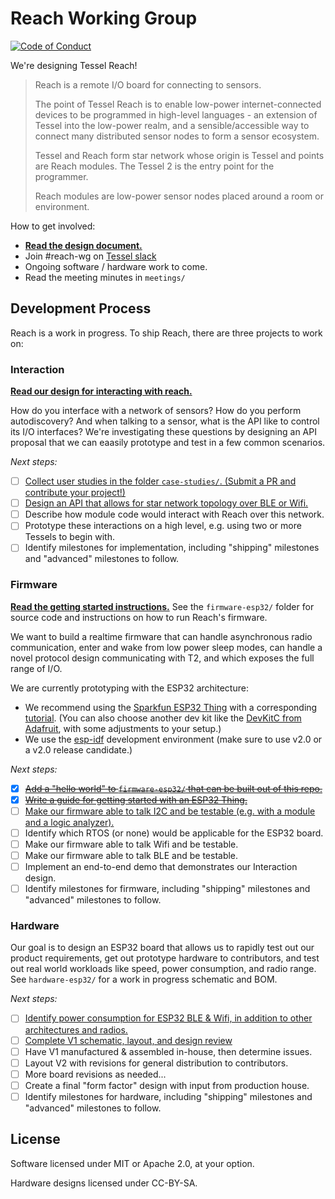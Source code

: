# Reach Working Group

[![Code of Conduct](https://img.shields.io/badge/%E2%9D%A4-code%20of%20conduct-blue.svg?style=flat)](https://github.com/tessel/project/blob/master/CONDUCT.md)

We're designing Tessel Reach!

> Reach is a remote I/O board for connecting to sensors.
>
> The point of Tessel Reach is to enable low-power internet-connected devices to be programmed in high-level languages - an extension of Tessel into the low-power realm, and a sensible/accessible way to connect many distributed sensor nodes to form a sensor ecosystem.
>
> Tessel and Reach form star network whose origin is Tessel and points are Reach modules. The Tessel 2 is the entry point for the programmer.
>
> Reach modules are low-power sensor nodes placed around a room or environment.

How to get involved:

* **[Read the design document.](https://github.com/tessel/reach-wg/issues/12)**
* Join #reach-wg on [Tessel slack](//tessel.io/slack)
* Ongoing software / hardware work to come.
* Read the meeting minutes in `meetings/`

## Development Process

Reach is a work in progress. To ship Reach, there are three projects to work on:

### Interaction

**[Read our design for interacting with reach.](https://github.com/tessel/reach-wg/blob/master/INTERACTION.md)** 

How do you interface with a network of sensors? How do you perform autodiscovery? And when talking to a sensor, what is the API like to control its I/O interfaces? We're investigating these questions by designing an API proposal that we can eaasily prototype and test in a few common scenarios.

*Next steps:*

* [ ] [Collect user studies in the folder `case-studies/`. (Submit a PR and contribute your project!)](https://github.com/tessel/reach-wg/issues/11)
* [ ] [Design an API that allows for star network topology over BLE or Wifi.](https://github.com/tessel/reach-wg/issues/13)
* [ ] Describe how module code would interact with Reach over this network.
* [ ] Prototype these interactions on a high level, e.g. using two or more Tessels to begin with.
* [ ] Identify milestones for implementation, including "shipping" milestones and "advanced" milestones to follow.

### Firmware

[**Read the getting started instructions.**](https://github.com/tessel/reach-wg/blob/master/firmware-esp32/README.md) See the `firmware-esp32/` folder for source code and instructions on how to run Reach's firmware.

We want to build a realtime firmware that can handle asynchronous radio communication, enter and wake from low power sleep modes, can handle a novel protocol design communicating with T2, and which exposes the full range of I/O.

We are currently prototyping with the ESP32 architecture:

* We recommend using the [Sparkfun ESP32 Thing](https://www.sparkfun.com/products/13907) with a corresponding [tutorial](https://learn.sparkfun.com/tutorials/esp32-thing-hookup-guide). (You can also choose another dev kit like the [DevKitC from Adafruit](https://www.adafruit.com/products/3269), with some adjustments to your setup.)
* We use the [esp-idf](https://github.com/espressif/esp-idf) development environment (make sure to use v2.0 or a v2.0 release candidate.)

*Next steps:*

* [x] <s>[Add a "hello world" to `firmware-esp32/` that can be built out of this repo.](https://github.com/tessel/reach-wg/issues/14)</s>
* [x] <s>[Write a guide for getting started with an ESP32 Thing.](https://github.com/tessel/reach-wg/issues/17)</s>
* [ ] [Make our firmware able to talk I2C and be testable (e.g. with a module and a logic analyzer).](https://github.com/tessel/reach-wg/issues/18)
* [ ] Identify which RTOS (or none) would be applicable for the ESP32 board.
* [ ] Make our firmware able to talk Wifi and be testable.
* [ ] Make our firmware able to talk BLE and be testable.
* [ ] Implement an end-to-end demo that demonstrates our Interaction design.
* [ ] Identify milestones for firmware, including "shipping" milestones and "advanced" milestones to follow.

### Hardware

Our goal is to design an ESP32 board that allows us to rapidly test out our product requirements, get out prototype hardware to contributors, and test out real world workloads like speed, power consumption, and radio range. See `hardware-esp32/` for a work in progress schematic and BOM.

*Next steps:*

* [ ] [Identify power consumption for ESP32 BLE & Wifi, in addition to other architectures and radios.](https://github.com/tessel/reach-wg/issues/15)
* [ ] [Complete V1 schematic, layout, and design review](https://github.com/tessel/reach-wg/issues/16)
* [ ] Have V1 manufactured & assembled in-house, then determine issues.
* [ ] Layout V2 with revisions for general distribution to contributors.
* [ ] More board revisions as needed...
* [ ] Create a final "form factor" design with input from production house.
* [ ] Identify milestones for hardware, including "shipping" milestones and "advanced" milestones to follow.

## License

Software licensed under MIT or Apache 2.0, at your option.

Hardware designs licensed under CC-BY-SA.
